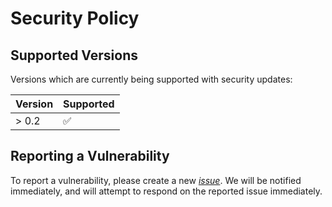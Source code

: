 # Security Policy

## Supported Versions

Versions which are currently being supported with security updates:

| Version | Supported          |
| ------- | ------------------ |
| > 0.2   | :white_check_mark: |

## Reporting a Vulnerability

To report a vulnerability, please create a new [*issue*](https://github.com/DerwenAI/pytextrank/issues).
We will be notified immediately, and will attempt to respond on the reported issue immediately.
